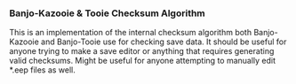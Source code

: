 ### Banjo-Kazooie & Tooie Checksum Algorithm

This is an implementation of the internal checksum algorithm both Banjo-Kazooie and Banjo-Tooie use for checking save data. It should be useful for anyone trying to make a save editor or anything that requires generating valid checksums. Might be useful for anyone attempting to manually edit *.eep files as well.
